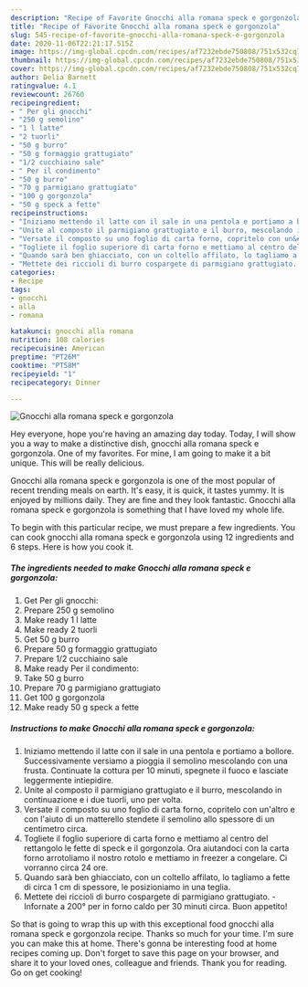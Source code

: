 ```yaml
---
description: "Recipe of Favorite Gnocchi alla romana speck e gorgonzola"
title: "Recipe of Favorite Gnocchi alla romana speck e gorgonzola"
slug: 545-recipe-of-favorite-gnocchi-alla-romana-speck-e-gorgonzola
date: 2020-11-06T22:21:17.515Z
image: https://img-global.cpcdn.com/recipes/af7232ebde750808/751x532cq70/gnocchi-alla-romana-speck-e-gorgonzola-recipe-main-photo.jpg
thumbnail: https://img-global.cpcdn.com/recipes/af7232ebde750808/751x532cq70/gnocchi-alla-romana-speck-e-gorgonzola-recipe-main-photo.jpg
cover: https://img-global.cpcdn.com/recipes/af7232ebde750808/751x532cq70/gnocchi-alla-romana-speck-e-gorgonzola-recipe-main-photo.jpg
author: Delia Barnett
ratingvalue: 4.1
reviewcount: 26760
recipeingredient:
- " Per gli gnocchi"
- "250 g semolino"
- "1 l latte"
- "2 tuorli"
- "50 g burro"
- "50 g formaggio grattugiato"
- "1/2 cucchiaino sale"
- " Per il condimento"
- "50 g burro"
- "70 g parmigiano grattugiato"
- "100 g gorgonzola"
- "50 g speck a fette"
recipeinstructions:
- "Iniziamo mettendo il latte con il sale in una pentola e portiamo a bollore. Successivamente versiamo a pioggia il semolino mescolando con una frusta. Continuate la cottura per 10 minuti, spegnete il fuoco e lasciate leggermente intiepidire."
- "Unite al composto il parmigiano grattugiato e il burro, mescolando in continuazione e i due tuorli, uno per volta."
- "Versate il composto su uno foglio di carta forno, copritelo con un&#39;altro e con l&#39;aiuto di un matterello stendete il semolino allo spessore di un centimetro circa."
- "Togliete il foglio superiore di carta forno e mettiamo al centro del rettangolo le fette di speck e il gorgonzola. Ora aiutandoci con la carta forno arrotoliamo il nostro rotolo e mettiamo in freezer a congelare. Ci vorranno circa 24 ore."
- "Quando sarà ben ghiacciato, con un coltello affilato, lo tagliamo a fette di circa 1 cm di spessore, le posizioniamo in una teglia."
- "Mettete dei riccioli di burro cospargete di parmigiano grattugiato.  Infornate a 200° per in forno caldo per 30 minuti circa. Buon appetito!"
categories:
- Recipe
tags:
- gnocchi
- alla
- romana

katakunci: gnocchi alla romana 
nutrition: 108 calories
recipecuisine: American
preptime: "PT26M"
cooktime: "PT58M"
recipeyield: "1"
recipecategory: Dinner

---
```



![Gnocchi alla romana speck e gorgonzola](https://img-global.cpcdn.com/recipes/af7232ebde750808/751x532cq70/gnocchi-alla-romana-speck-e-gorgonzola-recipe-main-photo.jpg)

Hey everyone, hope you're having an amazing day today. Today, I will show you a way to make a distinctive dish, gnocchi alla romana speck e gorgonzola. One of my favorites. For mine, I am going to make it a bit unique. This will be really delicious.

Gnocchi alla romana speck e gorgonzola is one of the most popular of recent trending meals on earth. It's easy, it is quick, it tastes yummy. It is enjoyed by millions daily. They are fine and they look fantastic. Gnocchi alla romana speck e gorgonzola is something that I have loved my whole life.




To begin with this particular recipe, we must prepare a few ingredients. You can cook gnocchi alla romana speck e gorgonzola using 12 ingredients and 6 steps. Here is how you cook it.

<!--inarticleads1-->

##### The ingredients needed to make Gnocchi alla romana speck e gorgonzola:

1. Get  Per gli gnocchi:
1. Prepare 250 g semolino
1. Make ready 1 l latte
1. Make ready 2 tuorli
1. Get 50 g burro
1. Prepare 50 g formaggio grattugiato
1. Prepare 1/2 cucchiaino sale
1. Make ready  Per il condimento:
1. Take 50 g burro
1. Prepare 70 g parmigiano grattugiato
1. Get 100 g gorgonzola
1. Make ready 50 g speck a fette




<!--inarticleads2-->

##### Instructions to make Gnocchi alla romana speck e gorgonzola:

1. Iniziamo mettendo il latte con il sale in una pentola e portiamo a bollore. Successivamente versiamo a pioggia il semolino mescolando con una frusta. Continuate la cottura per 10 minuti, spegnete il fuoco e lasciate leggermente intiepidire.
1. Unite al composto il parmigiano grattugiato e il burro, mescolando in continuazione e i due tuorli, uno per volta.
1. Versate il composto su uno foglio di carta forno, copritelo con un&#39;altro e con l&#39;aiuto di un matterello stendete il semolino allo spessore di un centimetro circa.
1. Togliete il foglio superiore di carta forno e mettiamo al centro del rettangolo le fette di speck e il gorgonzola. Ora aiutandoci con la carta forno arrotoliamo il nostro rotolo e mettiamo in freezer a congelare. Ci vorranno circa 24 ore.
1. Quando sarà ben ghiacciato, con un coltello affilato, lo tagliamo a fette di circa 1 cm di spessore, le posizioniamo in una teglia.
1. Mettete dei riccioli di burro cospargete di parmigiano grattugiato.  - Infornate a 200° per in forno caldo per 30 minuti circa. Buon appetito!




So that is going to wrap this up with this exceptional food gnocchi alla romana speck e gorgonzola recipe. Thanks so much for your time. I'm sure you can make this at home. There's gonna be interesting food at home recipes coming up. Don't forget to save this page on your browser, and share it to your loved ones, colleague and friends. Thank you for reading. Go on get cooking!
